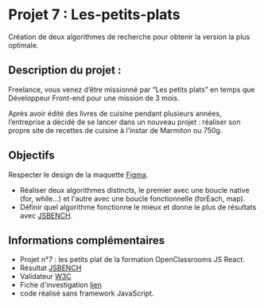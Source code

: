 # Projet 7 : Les-petits-plats

Création de deux algorithmes de recherche pour obtenir la version la plus optimale.



## Description du projet :

Freelance, vous venez d’être missionné par “Les petits plats” en temps que Développeur Front-end pour une mission de 3 mois. 

Après avoir édité des livres de cuisine pendant plusieurs années, l’entreprise a décidé de se lancer dans un nouveau projet : réaliser son propre site de recettes de cuisine à l’instar de Marmiton ou 750g.

## Objectifs

Respecter le design de la maquette [Figma](https://www.figma.com/file/LY5VQTAqnrAf0bWObOBrt8/Les-petits-plats---Maquette-2.0?type=design&node-id=92376-562&mode=design&t=dQADcsO6hBFYmbwx-0).
* Réaliser deux algorithmes distincts, le premier avec une boucle native (for, while...) et l'autre avec une boucle fonctionnelle (forEach, map).
* Définir quel algorithme fonctionne le mieux et donne le plus de résultats avec [JSBENCH](#).

## Informations complémentaires 

* Projet n°7 : les petits plat de la formation OpenClassrooms JS React.
* Résultat [JSBENCH](#)
* Validateur [W3C](#)
* Fiche d'investigation [lien](#)
* code réalisé sans framework JavaScript.